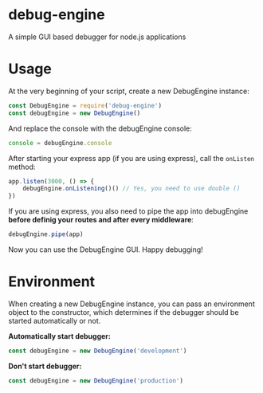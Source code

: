 # debug-engine
 A simple GUI based debugger for node.js applications

# Usage
At the very beginning of your script, create a new DebugEngine instance:

```javascript
const DebugEngine = require('debug-engine')
const debugEngine = new DebugEngine()
```

And replace the console with the debugEngine console:

```javascript
console = debugEngine.console
```

After starting your express app (if you are using express), call the `onListen` method:
```javascript
app.listen(3000, () => {
    debugEngine.onListening()() // Yes, you need to use double ()
})
```

If you are using express, you also need to pipe the app into debugEngine **before definig your routes and after every middleware**:
```javascript
debugEngine.pipe(app)
```



Now you can use the DebugEngine GUI. Happy debugging!

# Environment
When creating a new DebugEngine instance, you can pass an environment object to the constructor, which determines if the debugger should be started automatically or not.



**Automatically start debugger:**
```javascript
const debugEngine = new DebugEngine('development')
```

**Don't start debugger:**
```javascript
const debugEngine = new DebugEngine('production')
```